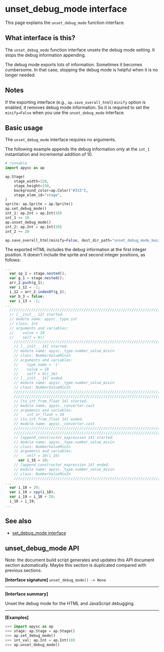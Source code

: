 # unset_debug_mode interface

This page explains the `unset_debug_mode` function interface.

## What interface is this?

The `unset_debug_mode` function interface unsets the debug mode setting. It stops the debug information appending.

The debug mode exports lots of information. Sometimes it becomes cumbersome. In that case, stopping the debug mode is helpful when it is no longer needed.

## Notes

If the exporting interface (e.g., `ap.save_overall_html`) `minify` option is enabled, it removes debug mode information. So it is required to set the `minify=False` when you use the `unset_debug_mode` interface.

## Basic usage

The `unset_debug_mode` interface requires no arguments.

The following example appends the debug information only at the `int_1` instantiation and incremental addition of 10.

```py
# runnable
import apysc as ap

ap.Stage(
    stage_width=150,
    stage_height=150,
    background_color=ap.Color("#333"),
    stage_elem_id="stage",
)
sprite: ap.Sprite = ap.Sprite()
ap.set_debug_mode()
int_1: ap.Int = ap.Int(10)
int_1 += 10
ap.unset_debug_mode()
int_2: ap.Int = ap.Int(20)
int_2 += 20

ap.save_overall_html(minify=False, dest_dir_path="unset_debug_mode_basic_usage/")
```

The exported HTML includes the debug information at the first integer position. It doesn't include the sprite and second integer positions, as follows:

```js
...
  var sp_1 = stage.nested();
  var g_1 = stage.nested();
  arr_2.push(g_1);
  var i_12 = -1;
  i_12 = arr_2.indexOf(g_1);
  var b_3 = false;
  var i_13 = -1;
...
  //////////////////////////////////////////////////////////////////////
  // [__init__ 12] started.
  // module name: apysc._type.int
  // class: Int
  // arguments and variables:
  //    value = 10
  //    self = 0()
    //////////////////////////////////////////////////////////////////////
    // [__init__ 14] started.
    // module name: apysc._type.number_value_mixin
    // class: NumberValueMixIn
    // arguments and variables:
    //    type_name = 'i'
    //    value = 10
    //    self = 0(i_16)
    // [__init__ 14] ended.
    // module name: apysc._type.number_value_mixin
    // class: NumberValueMixIn
    //////////////////////////////////////////////////////////////////////
    //////////////////////////////////////////////////////////////////////
    // [to_int_from_float 14] started.
    // module name: apysc._converter.cast
    // arguments and variables:
    //    int_or_float = 10
    // [to_int_from_float 14] ended.
    // module name: apysc._converter.cast
    //////////////////////////////////////////////////////////////////////
    //////////////////////////////////////////////////////////////////////
    // [append_constructor_expression 14] started.
    // module name: apysc._type.number_value_mixin
    // class: NumberValueMixIn
    // arguments and variables:
    //    self = 10(i_16)
      var i_16 = 10;
    // [append_constructor_expression 14] ended.
    // module name: apysc._type.number_value_mixin
    // class: NumberValueMixIn
    //////////////////////////////////////////////////////////////////////
...
  var i_18 = 20;
  var i_19 = cpy(i_18);
  var i_19 = i_18 + 20;
  i_18 = i_19;
...
```

## See also

- [set_debug_mode interface](set_debug_mode.md)


## unset_debug_mode API

<!-- Docstring: apysc._html.debug_mode.unset_debug_mode -->

<span class="inconspicuous-txt">Note: the document build script generates and updates this API document section automatically. Maybe this section is duplicated compared with previous sections.</span>

**[Interface signature]** `unset_debug_mode() -> None`<hr>

**[Interface summary]**

Unset the debug mode for the HTML and JavaScript debugging.<hr>

**[Examples]**

```py
>>> import apysc as ap
>>> stage: ap.Stage = ap.Stage()
>>> ap.set_debug_mode()
>>> int_val: ap.Int = ap.Int(10)
>>> ap.unset_debug_mode()
```